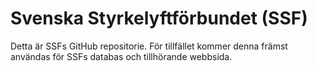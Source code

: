 # Svenska Styrkelyftförbundet (SSF)

Detta är SSFs GitHub repositorie. För tillfället kommer denna främst användas för SSFs databas och tillhörande webbsida.

